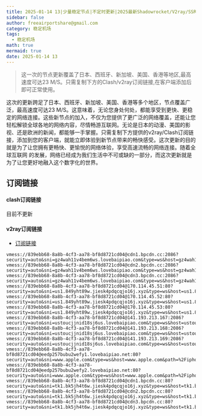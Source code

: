 ```yaml
---
title: 2025-01-14 13|少量稳定节点|不定时更新|2025最新Shadowrocket/V2ray/SSR/Clash免费节点高速订阅机场
sidebar: false
author: freeairportshare@gmail.com
category: 稳定机场
tags:
  - 稳定机场
math: true
mermaid: true
date: 2025-01-14 13
---
```

> 这一次的节点更新覆盖了日本、西班牙、新加坡、美国、香港等地区,最高速度可达23 M/S。只需复制下方的Clash/v2ray订阅链接,在客户端添加后即可正常使用。

<!-- more -->
这次的更新跨足了日本、西班牙、新加坡、美国、香港等多个地区，节点覆盖广泛，最高速度可达23 M/S。这意味着，无论您身处何处，都能享受到更快、更稳定的网络连接。这些新节点的加入，不仅为您提供了更广泛的网络覆盖，还能让您轻松解锁全球各地的网络内容，尽情畅游互联网。无论是日本的动漫、美国的影视、还是欧洲的新闻，都能够一手掌握。只需复制下方提供的v2ray/Clash订阅链接，添加到您的客户端，就能立即体验到新节点带来的畅快感受。这次更新的目的就是为了让您拥有更畅快、更愉悦的网络体验，享受高速流畅的网络连接。随着全球互联网
的发展，网络已经成为我们生活中不可或缺的一部分，而这次更新就是为了让您更好地融入这个数字化的世界。
<!-- 广告位 -->

<!-- 广告位 -->
## 订阅链接

#### clash订阅链接
目前不更新


#### v2ray订阅链接
- [订阅链接](https://freeairportshare.github.io/assets/links/stable-B4C8VHMF4SMSKBCH.txt)
```text
vmess://839ebb68-8a8b-4cf3-aa78-bf8d8721cd04@cdn1.bpcdn.cc:2086?security=auto&sni=gz4wah11v4bem6ws.lovebaipiao.com&type=ws&host=gz4wah11v4bem6ws.lovebaipiao.com&path=%2F#TG%40freeairportshare%20%E7%BE%8E%E5%9B%BD%208LMHCJBI
vmess://839ebb68-8a8b-4cf3-aa78-bf8d8721cd04@cdn2.bpcdn.cc:2086?security=auto&sni=gz4wah11v4bem6ws.lovebaipiao.com&type=ws&host=gz4wah11v4bem6ws.lovebaipiao.com&path=%2F#TG%40freeairportshare%20%E7%BE%8E%E5%9B%BD%20EHBC1EZM
vmess://839ebb68-8a8b-4cf3-aa78-bf8d8721cd04@cdn3.bpcdn.cc:2086?security=auto&sni=gz4wah11v4bem6ws.lovebaipiao.com&type=ws&host=gz4wah11v4bem6ws.lovebaipiao.com&path=%2F#TG%40freeairportshare%20%E7%BE%8E%E5%9B%BD%2065I66282
vmess://839ebb68-8a8b-4cf3-aa78-bf8d8721cd04@170.114.45.51:80?security=auto&sni=us1.849yht89w.jiesk4pdqcqjo16j.xyz&type=ws&host=us1.849yht89w.jiesk4pdqcqjo16j.xyz&path=%2F#TG%40freeairportshare%20%E7%BE%8E%E5%9B%BD%20D71JN9VD
vmess://839ebb68-8a8b-4cf3-aa78-bf8d8721cd04@170.114.45.52:80?security=auto&sni=us1.849yht89w.jiesk4pdqcqjo16j.xyz&type=ws&host=us1.849yht89w.jiesk4pdqcqjo16j.xyz&path=%2F#TG%40freeairportshare%20%E7%BE%8E%E5%9B%BD%20A8NY0FGJ
vmess://839ebb68-8a8b-4cf3-aa78-bf8d8721cd04@170.114.45.53:80?security=auto&sni=us1.849yht89w.jiesk4pdqcqjo16j.xyz&type=ws&host=us1.849yht89w.jiesk4pdqcqjo16j.xyz&path=%2F#TG%40freeairportshare%20%E7%BE%8E%E5%9B%BD%20A0VCR4LY
vmess://839ebb68-8a8b-4cf3-aa78-bf8d8721cd04@141.193.213.167:2086?security=auto&sni=ustoucjjnid18sj6us.lovebaipiao.com&type=ws&host=ustoucjjnid18sj6us.lovebaipiao.com&path=%2F#TG%40freeairportshare%20%E7%BE%8E%E5%9B%BD%20RY5B5K5S
vmess://839ebb68-8a8b-4cf3-aa78-bf8d8721cd04@141.193.213.168:2086?security=auto&sni=ustoucjjnid18sj6us.lovebaipiao.com&type=ws&host=ustoucjjnid18sj6us.lovebaipiao.com&path=%2F#TG%40freeairportshare%20%E7%BE%8E%E5%9B%BD%20RM7SMZD5
vmess://839ebb68-8a8b-4cf3-aa78-bf8d8721cd04@141.193.213.169:2086?security=auto&sni=ustoucjjnid18sj6us.lovebaipiao.com&type=ws&host=ustoucjjnid18sj6us.lovebaipiao.com&path=%2F#TG%40freeairportshare%20%E7%BE%8E%E5%9B%BD%208MRQHEBY
vmess://839ebb68-8a8b-4cf3-aa78-bf8d8721cd04@eedp257bubu2wefy1.lovebaipiao.net:80?security=auto&sni=www.apple.com&type=ws&host=www.apple.com&path=%2Fiphone#TG%40freeairportshare%20%E4%BF%84%E7%BD%97%E6%96%AF%E8%81%94%E9%82%A6%20UZ20HN6F
vmess://839ebb68-8a8b-4cf3-aa78-bf8d8721cd04@eedp257bubu2wefy2.lovebaipiao.net:80?security=auto&sni=www.apple.com&type=ws&host=www.apple.com&path=%2Fiphone#TG%40freeairportshare%20%E4%BF%84%E7%BD%97%E6%96%AF%E8%81%94%E9%82%A6%20A61FRHDK
vmess://839ebb68-8a8b-4cf3-aa78-bf8d8721cd04@cdn1.bpcdn.cc:80?security=auto&sni=tk1.bk5jh4t6w.jiesk4pdqcqjo16j.xyz&type=ws&host=tk1.bk5jh4t6w.jiesk4pdqcqjo16j.xyz&path=%2F#TG%40freeairportshare%20%E7%BE%8E%E5%9B%BD%200BZLJ1TY
vmess://839ebb68-8a8b-4cf3-aa78-bf8d8721cd04@cdn2.bpcdn.cc:80?security=auto&sni=tk1.bk5jh4t6w.jiesk4pdqcqjo16j.xyz&type=ws&host=tk1.bk5jh4t6w.jiesk4pdqcqjo16j.xyz&path=%2F#TG%40freeairportshare%20%E7%BE%8E%E5%9B%BD%20Z23ZR6D5
vmess://839ebb68-8a8b-4cf3-aa78-bf8d8721cd04@cdn3.bpcdn.cc:80?security=auto&sni=tk1.bk5jh4t6w.jiesk4pdqcqjo16j.xyz&type=ws&host=tk1.bk5jh4t6w.jiesk4pdqcqjo16j.xyz&path=%2F#TG%40freeairportshare%20%E7%BE%8E%E5%9B%BD%20WISIQ1W0
```

<!-- more -->